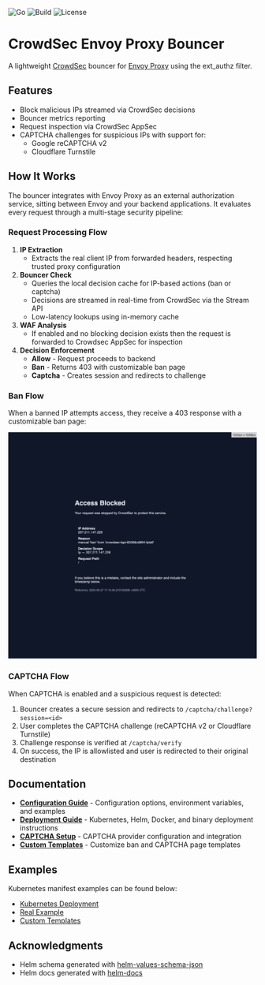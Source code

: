 ![Go](https://img.shields.io/badge/Go-1.24+-00ADD8?logo=go)
![Build](https://img.shields.io/github/actions/workflow/status/kdwils/envoy-proxy-crowdsec-bouncer/ci.yaml?branch=main)
![License](https://img.shields.io/github/license/kdwils/envoy-proxy-crowdsec-bouncer)

# CrowdSec Envoy Proxy Bouncer

A lightweight [CrowdSec](https://www.crowdsec.net/) bouncer for [Envoy Proxy](https://www.envoyproxy.io/) using the ext_authz filter.

## Features

- Block malicious IPs streamed via CrowdSec decisions
- Bouncer metrics reporting
- Request inspection via CrowdSec AppSec
- CAPTCHA challenges for suspicious IPs with support for:
  - Google reCAPTCHA v2
  - Cloudflare Turnstile

## How It Works

The bouncer integrates with Envoy Proxy as an external authorization service, sitting between Envoy and your backend applications. It evaluates every request through a multi-stage security pipeline:

### Request Processing Flow

1. **IP Extraction**
    - Extracts the real client IP from forwarded headers, respecting trusted proxy configuration
2. **Bouncer Check**
    - Queries the local decision cache for IP-based actions (ban or captcha)
    - Decisions are streamed in real-time from CrowdSec via the Stream API
    - Low-latency lookups using in-memory cache
3. **WAF Analysis**
    - If enabled and no blocking decision exists then the request is forwarded to Crowdsec AppSec for inspection
4. **Decision Enforcement**
    - **Allow** - Request proceeds to backend
    - **Ban** - Returns 403 with customizable ban page
    - **Captcha** - Creates session and redirects to challenge

### Ban Flow

When a banned IP attempts access, they receive a 403 response with a customizable ban page:

![Ban Page](docs/images/ban.jpeg)

### CAPTCHA Flow

When CAPTCHA is enabled and a suspicious request is detected:

1. Bouncer creates a secure session and redirects to `/captcha/challenge?session=<id>`
2. User completes the CAPTCHA challenge (reCAPTCHA v2 or Cloudflare Turnstile)
3. Challenge response is verified at `/captcha/verify`
4. On success, the IP is allowlisted and user is redirected to their original destination

## Documentation

- **[Configuration Guide](docs/CONFIGURATION.md)** - Configuration options, environment variables, and examples
- **[Deployment Guide](docs/DEPLOYMENT.md)** - Kubernetes, Helm, Docker, and binary deployment instructions
- **[CAPTCHA Setup](docs/CAPTCHA.md)** - CAPTCHA provider configuration and integration
- **[Custom Templates](docs/CUSTOM_TEMPLATES.md)** - Customize ban and CAPTCHA page templates

## Examples

Kubernetes manifest examples can be found below:
- [Kubernetes Deployment](examples/deploy/README.md)
- [Real Example](https://github.com/kdwils/homelab/blob/main/monitoring/envoy-proxy-bouncer/bouncer.yaml)
- [Custom Templates](examples/deploy/custom-templates.yaml)

## Acknowledgments

* Helm schema generated with [helm-values-schema-json](https://github.com/losisin/helm-values-schema-json)
* Helm docs generated with [helm-docs](https://github.com/norwoodj/helm-docs)
